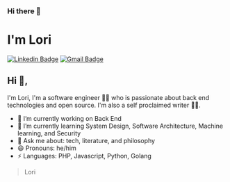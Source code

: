 ### Hi there 👋

# I'm Lori

[![Linkedin Badge](https://img.shields.io/badge/-lori-blue?style=flat-square&logo=Linkedin&logoColor=white&link=https://www.linkedin.com/in/nur-chudlori-aziz/)](https://www.linkedin.com/in/nur-chudlori-aziz/)
[![Gmail Badge](https://img.shields.io/badge/-lori-c14438?style=flat-square&logo=Gmail&logoColor=white&link=mailto:imlori000@gmail.com)](mailto:nchudlori@gmail.com)

## Hi 👋,

I'm Lori, I'm a software engineer 👨‍💻 who is passionate about back end technologies and open source. I'm also a self proclaimed writer
🏄‍♂️.

- 🔭 I’m currently working on Back End
- 🌱 I’m currently learning System Design, Software Architecture, Machine learning, and Security
- 💬 Ask me about: tech, literature, and philosophy
- 😄 Pronouns: he/him
- ⚡ Languages: PHP, Javascript, Python, Golang

> Lori

<!--
**chud-lori/chud-lori** is a ✨ _special_ ✨ repository because its `README.md` (this file) appears on your GitHub profile.

Here are some ideas to get you started:

- 🔭 I’m currently working on ...
- 🌱 I’m currently learning ...
- 👯 I’m looking to collaborate on ...
- 🤔 I’m looking for help with ...
- 💬 Ask me about ...
- 📫 How to reach me: ...
- 😄 Pronouns: ...
- ⚡ Fun fact: ...
-->
